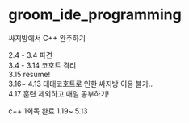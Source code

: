 # groom_ide_programming
싸지방에서 C++ 완주하기

2.4 - 3.4 파견  
3.4 - 3.14 코호트 격리    
3.15 resume!  
3.16~ 4.13 대대코호트로 인한 싸지방 이용 불가..  
4.17 훈련 제외하고 매일 공부하기!

c++ 1회독 완료 1.19~ 5.13
